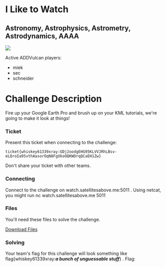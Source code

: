 # I Like to Watch

## Astronomy, Astrophysics, Astrometry, Astrodynamics, AAAA

![](https://media.giphy.com/media/7jeOTMdLRDJ3q/giphy.gif)

Active ADDVulcan players:

- miek
- sec
- schneider

# Challenge Description

Fire up your Google Earth Pro and brush up on your KML tutorials, we're going to make it look at things!

### Ticket

Present this ticket when connecting to the challenge:
```
ticket{whiskey61339xray:GDj2oodgEHG95KLVVJRhLBsv-eLQroIa95vthAasorOqN8FgUkoOQKWDrqQCaEH1Zw}
```

Don't share your ticket with other teams.

### Connecting

Connect to the challenge on watch.satellitesabove.me:5011 . Using netcat, you might run nc watch.satellitesabove.me 5011

### Files

You'll need these files to solve the challenge.

[Download Files](https://github.com/AmieDD/ADDVulcan/blob/master/Astronomy%20Astrophysics%20Astrometry%20Astrodynamics%20AAAA/I%20Like%20to%20Watch/convertcsv.csv)

### Solving

Your team's flag for this challenge will look something like flag{whiskey61339xray:___a bunch of unguessable stuff___} .
Flag:
